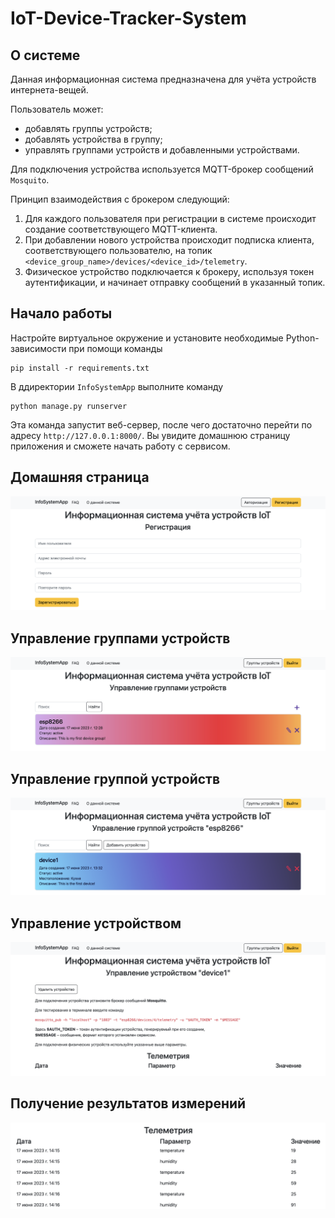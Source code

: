 # IoT-Device-Tracker-System

## О системе

Данная информационная система предназначена для учёта устройств интернета-вещей.

Пользователь может:

* добавлять группы устройств;
* добавлять устройства в группу;
* управлять группами устройств и добавленными устройствами.

Для подключения устройства используется MQTT-брокер сообщений `Mosquito`.

Принцип взаимодействия с брокером следующий:
1. Для каждого пользователя при регистрации в системе происходит создание соответствующего MQTT-клиента.
2. При добавлении нового устройства происходит подписка клиента, соответствующего пользователю, на топик `<device_group_name>/devices/<device_id>/telemetry`.
3. Физическое устройство подключается к брокеру, используя токен аутентификации, и начинает отправку сообщений в указанный топик.

## Начало работы

Настройте виртуальное окружение и установите необходимые Python-зависимости при помощи команды 

```
pip install -r requirements.txt
```

В ддиректории `InfoSystemApp` выполните команду

```
python manage.py runserver
```

Эта команда запустит веб-сервер, после чего достаточно перейти по адресу `http://127.0.0.1:8000/`. Вы увидите домашнюю страницу приложения и сможете начать работу с сервисом.

## Домашняя страница
![Image](images/sign-up.png)

## Управление группами устройств

![Image](images/groups-fill.png)

## Управление группой устройств

![Image](images/devices.png)

## Управление устройством

![Image](images/device.png)

## Получение результатов измерений

![Image](images/telemetry.png)

